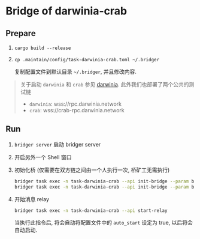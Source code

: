 Bridge of darwinia-crab
===

## Prepare

1. `cargo build --release`
2. `cp .maintain/config/task-darwinia-crab.toml ~/.bridger`

   复制配置文件到默认目录 `~/.bridger`, 并且修改内容.

> 关于启动 `darwinia` 和 `crab` 参见 [darwinia](https://github.com/darwinia-network/darwinia#building).
> 此外我们也部署了两个公共的测试链
> - `darwinia`: wss://rpc.darwinia.network
> - `crab`: wss://crab-rpc.darwinia.network

## Run

1. `bridger server`
   启动 bridger server

2. 开启另外一个 Shell 窗口

3. 初始化桥 (仅需要在双方链之间由一个人执行一次, 桥矿工无需执行)

   ```bash
   bridger task exec -n task-darwinia-crab --api init-bridge --param bridge=darwinia-to-crab
   bridger task exec -n task-darwinia-crab --api init-bridge --param bridge=crab-to-darwinia
   ```

4. 开始消息 relay

   ```bash
   bridger task exec -n task-darwinia-crab --api start-relay
   ```

   当执行此指令后, 将会自动将配置文件中的 `auto_start` 设定为 true, 以后将会自动启动.

